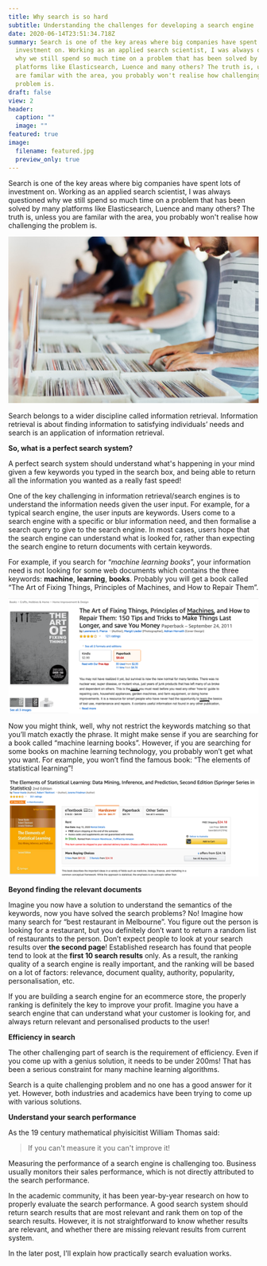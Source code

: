```yaml
---
title: Why search is so hard
subtitle: Understanding the challenges for developing a search engine
date: 2020-06-14T23:51:34.718Z
summary: Search is one of the key areas where big companies have spent lots of
  investment on. Working as an applied search scientist, I was always questioned
  why we still spend so much time on a problem that has been solved by many
  platforms like Elasticsearch, Luence and many others? The truth is, unless you
  are familar with the area, you probably won't realise how challenging the
  problem is.
draft: false
view: 2
header:
  caption: ""
  image: ""
featured: true
image:
  filename: featured.jpg
  preview_only: true
---
```

Search is one of the key areas where big companies have spent lots of investment on. Working as an applied search scientist, I was always questioned why we still spend so much time on a problem that has been solved by many platforms like Elasticsearch, Luence and many others? The truth is, unless you are familar with the area, you probably won't realise how challenging the problem is.

![Search](photo-1502240868472-18259bc0f863.jpeg)



Search belongs to a wider discipline called information retrieval. Information retrieval is about finding information to satisfying individuals’ needs and search is an application of information retrieval.

**So, what is a perfect search system?** 

A perfect search system should understand what's happening in your mind given a few keywords you typed in the search box, and being able to return all the information you wanted as a really fast speed!

One of the key challenging in information retrieval/search engines is to understand the information needs given the user input. For example, for a typical search engine, the user inputs are keywords. Users come to a search engine with a specific or blur information need, and then formalise a search query to give to the search engine. In most cases, users hope that the search engine can understand what is looked for, rather than expecting the search engine to return documents with certain keywords.

For example, if you search for “*machine learning books*”, your information need is not looking for some web documents which contains the three keywords: **machine**, **learning**, **books**. Probably you will get a book called “The Art of Fixing Things, Principles of Machines, and How to Repair Them”. 

![](screen-shot-2020-06-15-at-3.17.40-pm.png)



Now you might think, well, why not restrict the keywords matching so that you’ll match exactly the phrase. It might make sense if you are searching for a book called “machine learning books”. However, if you are searching for some books on machine learning technology, you probably won’t get what you want. For example, you won’t find the famous book: “The elements of statistical learning”!



![](screen-shot-2020-06-15-at-3.24.29-pm.png)



**Beyond finding the relevant documents**

Imagine you now have a solution to understand the semantics of the keywords, now you have solved the search problems? No! Imagine how many search for “best restaurant in Melbourne”. You figure out the person is looking for a restaurant, but you definitely don’t want to return a random list of restaurants to the person. Don’t expect people to look at your search results over **the second page**! Established research has found that people tend to look at the **first 10 search results** only. As a result, the ranking quality of a search engine is really important, and the ranking will be based on a lot of factors: relevance, document quality, authority, popularity, personalisation, etc.

If you are building a search engine for an ecommerce store, the properly ranking is definitely the key to improve your profit. Imagine you have a search engine that can understand what your customer is looking for, and always return relevant and personalised products to the user!

**Efficiency in search**

The other challenging part of search is the requirement of efficiency. Even if you come up with a genius solution, it needs to be under 200ms! That has been a serious constraint for many machine learning algorithms.

Search is a quite challenging problem and no one has a good answer for it yet. However, both industries and academics have been trying to come up with various solutions.

**Understand your search performance**

 As the 19 century mathematical phyisicitist William Thomas said:

> If you can't measure it you can't improve it!

Measuring the performance of a search engine is challenging too. Business usually monitors their sales performance, which is not directly attributed to the search performance.

In the academic community, it has been year-by-year research on how to properly evaluate the search performance. A good search system should return search results that are most relevant and rank them on top of the search results. However, it is not straightforward to know whether results are relevant, and whether there are missing relevant results from current system.

 In the later post, I'll explain how practically search evaluation works.